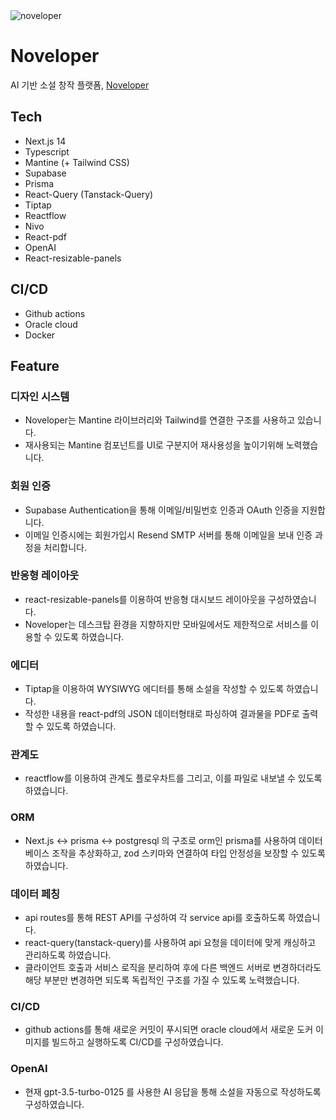 <img  alt="noveloper" src="https://github.com/leey00nsu/noveloper/assets/101182523/fac63e94-e791-4736-9624-47e99e013308">

# Noveloper

AI 기반 소설 창작 플랫폼, [Noveloper](https://noveloper.store)

## Tech

- Next.js 14
- Typescript
- Mantine (+ Tailwind CSS)
- Supabase
- Prisma
- React-Query (Tanstack-Query)
- Tiptap
- Reactflow
- Nivo
- React-pdf
- OpenAI
- React-resizable-panels

## CI/CD

- Github actions
- Oracle cloud
- Docker

## Feature

### 디자인 시스템

- Noveloper는 Mantine 라이브러리와 Tailwind를 연결한 구조를 사용하고 있습니다.
- 재사용되는 Mantine 컴포넌트를 UI로 구분지어 재사용성을 높이기위해 노력했습니다.

### 회원 인증

- Supabase Authentication을 통해 이메일/비밀번호 인증과 OAuth 인증을 지원합니다.
- 이메일 인증시에는 회원가입시 Resend SMTP 서버를 통해 이메일을 보내 인증 과정을 처리합니다.

### 반응형 레이아웃

- react-resizable-panels를 이용하여 반응형 대시보드 레이아웃을 구성하였습니다.
- Noveloper는 데스크탑 환경을 지향하지만 모바일에서도 제한적으로 서비스를 이용할 수 있도록 하였습니다.

### 에디터

- Tiptap을 이용하여 WYSIWYG 에디터를 통해 소설을 작성할 수 있도록 하였습니다.
- 작성한 내용을 react-pdf의 JSON 데이터형태로 파싱하여 결과물을 PDF로 출력할 수 있도록 하였습니다.

### 관계도

- reactflow를 이용하여 관계도 플로우차트를 그리고, 이를 파일로 내보낼 수 있도록 하였습니다.

### ORM

- Next.js <-> prisma <-> postgresql 의 구조로 orm인 prisma를 사용하여 데이터베이스 조작을 추상화하고, zod 스키마와 연결하여 타입 안정성을 보장할 수 있도록 하였습니다.

### 데이터 페칭

- api routes를 통해 REST API를 구성하여 각 service api를 호출하도록 하였습니다.
- react-query(tanstack-query)를 사용하여 api 요청을 데이터에 맞게 캐싱하고 관리하도록 하였습니다.
- 클라이언트 호출과 서비스 로직을 분리하여 후에 다른 백엔드 서버로 변경하더라도 해당 부분만 변경하면 되도록 독립적인 구조를 가질 수 있도록 노력했습니다.

### CI/CD

- github actions를 통해 새로운 커밋이 푸시되면 oracle cloud에서 새로운 도커 이미지를 빌드하고 실행하도록 CI/CD를 구성하였습니다.

### OpenAI

- 현재 gpt-3.5-turbo-0125 를 사용한 AI 응답을 통해 소설을 자동으로 작성하도록 구성하였습니다.
